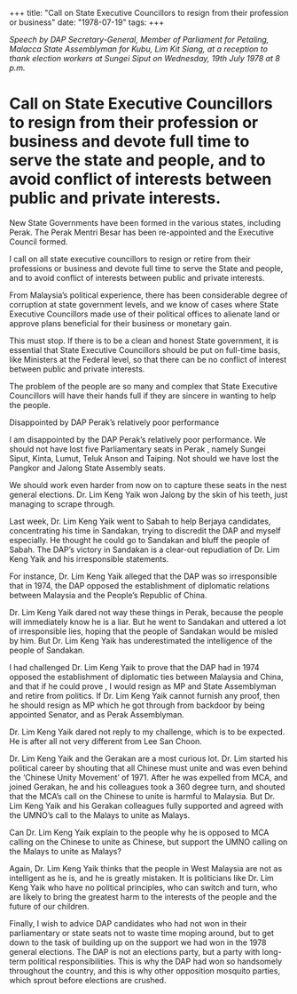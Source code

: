 +++ 
title: "Call on State Executive Councillors to resign from their profession or business"
date: "1978-07-19"
tags:
+++

_Speech by DAP Secretary-General, Member of Parliament for Petaling, Malacca State Assemblyman for Kubu, Lim Kit Siang, at a reception to thank election workers at Sungei Siput on Wednesday, 19th July 1978 at 8 p.m._
												
# Call on State Executive Councillors to resign from their profession or business and devote full time to serve the state and people, and to avoid conflict of interests between public and private interests.												
New State Governments have been formed in the various states, including Perak. The Perak Mentri Besar has been re-appointed and the Executive Council formed.

I call on all state executive councillors to resign or retire from their professions or business and devote full time to serve the State and people, and to avoid conflict of interests between public and private interests.</u>

From Malaysia’s political experience, there has been considerable degree of corruption at state government levels, and we know of cases where State Executive Councillors made use of their political offices to alienate land or approve plans beneficial for their business or monetary gain.

This must stop. If there is to be a clean and honest State government, it is essential that State Executive Councillors should be put on full-time basis, like Ministers at the Federal level, so that there can be no conflict of interest between public and private interests.

The problem of the people are so many and complex that State Executive Councillors will have their hands full if they are sincere in wanting to help the people.

Disappointed by DAP Perak’s relatively poor performance

I am disappointed by the DAP Perak’s relatively poor performance. We should not have lost five Parliamentary seats in Perak , namely Sungei Siput, Kinta, Lumut, Teluk Anson and Taiping. Not should we have lost the Pangkor and Jalong State Assembly seats.

We should work even harder from now on to capture these seats in the nest general elections. Dr. Lim Keng Yaik won Jalong by the skin of his teeth, just managing to scrape through.

Last week, Dr. Lim Keng Yaik went to Sabah to help Berjaya candidates, concentrating his time in Sandakan, trying to discredit the DAP and myself especially. He thought he could go to Sandakan and bluff the people of Sabah. The DAP’s victory in Sandakan is a clear-out repudiation of Dr. Lim Keng Yaik and his irresponsible statements.

For instance, Dr. Lim Keng Yaik alleged that the DAP was so irresponsible that in 1974, the DAP opposed the establishment of diplomatic relations between Malaysia and the People’s Republic of China.

Dr. Lim Keng Yaik dared not way these things in Perak, because the people will immediately know he is a liar. But he went to Sandakan and uttered a lot of irresponsible lies, hoping that the people of Sandakan would be misled by him. But Dr. Lim Keng Yaik has underestimated the intelligence of the people of Sandakan.

I had challenged Dr. Lim Keng Yaik to prove that the DAP  had in 1974 opposed the establishment of diplomatic ties between Malaysia and China, and that if he could prove , I would resign as MP and State Assemblyman and retire from politics. If Dr. Lim Keng Yaik cannot furnish any proof, then he should resign as MP which he got through from backdoor by being appointed Senator, and as Perak Assemblyman.

Dr. Lim Keng Yaik dared not reply to my challenge, which is to be expected. He is after all not very different from Lee San Choon.

Dr. Lim Keng Yaik and the Gerakan are a most curious lot. Dr. Lim started his political career by shouting that all Chinese must unite and was even behind the ‘Chinese Unity Movement’ of 1971. After he was expelled from MCA, and joined Gerakan, he and his colleagues took a 360 degree turn, and shouted that the MCA’s call on the Chinese to unite is harmful to Malaysia. But Dr. Lim Keng Yaik and his Gerakan colleagues fully supported and agreed with the UMNO’s call to the Malays to unite as Malays.

Can Dr. Lim Keng Yaik explain to the people why he is opposed to MCA calling on the Chinese to unite as Chinese, but support the UMNO calling on the Malays to unite as Malays?

Again, Dr. Lim Keng Yaik thinks that the people in West Malaysia are not as intelligent as he is, and he is greatly mistaken. It is politicians like Dr. Lim Keng Yaik who have no political principles, who can switch and turn, who are likely to bring the greatest harm to the interests of the people and the future of our children.

Finally, I wish to advice DAP candidates who had not won in their parliamentary or state seats not to waste time moping around, but to get down to the task of building up on the support we had won in the 1978 general elections. The DAP is not an elections party, but a party with long-term political responsibilities. This is why the DAP had won so handsomely throughout the country, and this is why other opposition mosquito parties, which sprout before elections are crushed.
 
